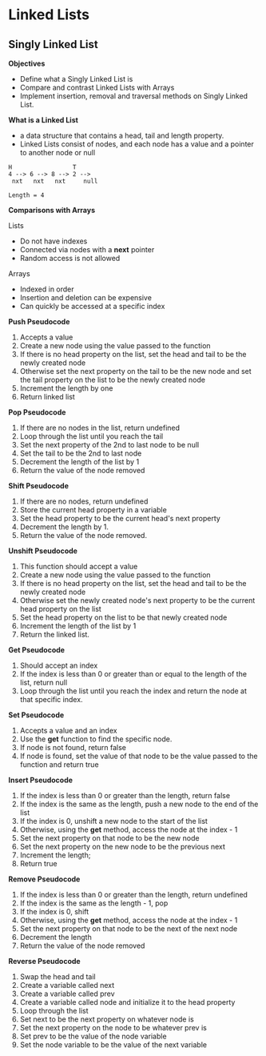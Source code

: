 # Linked Lists

## Singly Linked List

__Objectives__

- Define what a Singly Linked List is
- Compare and contrast Linked Lists with Arrays
- Implement insertion, removal and traversal methods on Singly Linked List.

__What is a Linked List__

- a data structure that contains a head, tail and length property.
- Linked Lists consist of nodes, and each node has a value and a pointer to another node or null

``` 
H                 T
4 --> 6 --> 8 --> 2 --> 
 nxt   nxt   nxt     null

Length = 4
```

__Comparisons with Arrays__

Lists
- Do not have indexes
- Connected via nodes with a __next__ pointer
- Random access is not allowed

Arrays
- Indexed in order
- Insertion and deletion can be expensive
- Can quickly be accessed at a specific index

__Push Pseudocode__

1. Accepts a value
2. Create a new node using the value passed to the function
3. If there is no head property on the list, set the head and tail to be the newly created node
4. Otherwise set the next property on the tail to be the new node and set the tail property on the list to be the newly created node
5. Increment the length by one
6. Return linked list

__Pop Pseudocode__

1. If there are no nodes in the list, return undefined
2. Loop through the list until you reach the tail
3. Set the next property of the 2nd to last node to be null
4. Set the tail to be the 2nd to last node
5. Decrement the length of the list by 1
6. Return the value of the node removed

__Shift Pseudocode__

1. If there are no nodes, return undefined
2. Store the current head property in a variable
3. Set the head property to be the current head's next property
4. Decrement the length by 1.
5. Return the value of the node removed.

__Unshift Pseudocode__

1. This function should accept a value
2. Create a new node using the value passed to the function
3. If there is no head property on the list, set the head and tail to be the newly created node
4. Otherwise set the newly created node's next property to be the current head property on the list
5. Set the head property on the list to be that newly created node
6. Increment the length of the list by 1
7. Return the linked list.

__Get Pseudocode__

1. Should accept an index
2. If the index is less than 0 or greater than or equal to the length of the list, return null
3. Loop through the list until you reach the index and return the node at that specific index.

__Set Pseudocode__

1. Accepts a value and an index
2. Use the __get__ function to find the specific node.
3. If node is not found, return false
4. If node is found, set the value of that node to be the value passed to the function and return true

__Insert Pseudocode__

1. If the index is less than 0 or greater than the length, return false
2. If the index is the same as the length, push a new node to the end of the list
3. If the index is 0, unshift a new node to the start of the list
4. Otherwise, using the __get__ method, access the node at the index - 1
5. Set the next property on that node to be the new node
6. Set the next property on the new node to be the previous next
7. Increment the length;
8. Return true

__Remove Pseudocode__

1. If the index is less than 0 or greater than the length, return undefined
2. If the index is the same as the length - 1, pop
3. If the index is 0, shift
4. Otherwise, using the __get__ method, access the node at the index - 1
5. Set the next property on that node to be the next of the next node
6. Decrement the length
7. Return the value of the node removed

__Reverse Pseudocode__

1. Swap the head and tail
2. Create a variable called next
3. Create a variable called prev
4. Create a variable called node and initialize it to the head property
5. Loop through the list
6. Set next to be the next property on whatever node is
7. Set the next property on the node to be whatever prev is
8. Set prev to be the value of the node variable
9. Set the node variable to be the value of the next variable